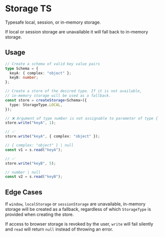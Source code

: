 # Storage TS

Typesafe local, session, or in-memory storage.

If local or session storage are unavailable it will fall back to in-memory storage.

## Usage

```typescript
// Create a schema of valid key value pairs
type Schema = {
  keyA: { complex: "object" };
  keyB: number;
};

// Create a store of the desired type. If it is not available,
// in-memory storage will be used as a fallback.
const store = createStorage<Schema>({
  type: StorageType.LOCAL,
});

// ❌ Argument of type number is not assignable to parameter of type { complex: "object" };
store.write("keyA", 1);

// ✅
store.write("keyA", { complex: "object" });

// { complex: "object" } | null
const v1 = s.read("keyA");

// ✅
store.write("keyB", 5);

// number | null
const v2 = s.read("keyB");
```

## Edge Cases

If `window`, `localStorage` or `sessionStorage` are unavailable, in-memory storage will be created as a fallback, regardless of which `StorageType` is provided when creating the store.

If access to browser storage is revoked by the user, `write` will fail silently and `read` will return `null` instead of throwing an error.

